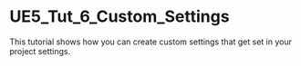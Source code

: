# UE5_Tut_6_Custom_Settings
This tutorial shows how you can create custom settings that get set in your project settings.
